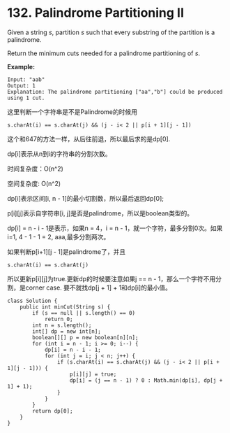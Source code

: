 # 132. Palindrome Partitioning II

Given a string _s_, partition _s_ such that every substring of the partition is a palindrome.

Return the minimum cuts needed for a palindrome partitioning of _s_.

**Example:**

```text
Input: "aab"
Output: 1
Explanation: The palindrome partitioning ["aa","b"] could be produced using 1 cut.
```

这里判断一个字符串是不是Palindrome的时候用

```text
s.charAt(i) == s.charAt(j) && (j - i< 2 || p[i + 1][j - 1])
```

这个和647的方法一样，从后往前退，所以最后求的是dp\[0\].

dp\[i\]表示从n到i的字符串的分割次数。

时间复杂度：O\(n^2\)

空间复杂度: O\(n^2\)

dp\[i\]表示区间\[i, n - 1\]的最小切割数，所以最后返回dp\[0\];

p\[i\]\[j\]表示自字符串\[i, j\]是否是palindrome，所以是boolean类型的。

dp\[i\] = n - i - 1是表示，如果n = 4，i = n - 1，就一个字符，最多分割0次。如果i=1, 4 - 1 - 1 = 2,  aaa,最多分割两次。

如果判断p\[i+1\]\[j - 1\]是palindrome了，并且

```text
s.charAt(i) == s.charAt(j)
```

所以更新p\[i\]\[j\]为true.更新dp的时候要注意如果j == n - 1，那么一个字符不用分割，是corner case. 要不就找dp\[j + 1\] + 1和dp\[i\]的最小值。

```text
class Solution {
    public int minCut(String s) {
        if (s == null || s.length() == 0)
            return 0;
        int n = s.length();
        int[] dp = new int[n];
        boolean[][] p = new boolean[n][n];
        for (int i = n - 1; i >= 0; i--) {
            dp[i] = n - i - 1;
            for (int j = i; j < n; j++) {
                if (s.charAt(i) == s.charAt(j) && (j - i< 2 || p[i + 1][j - 1])) {
                    p[i][j] = true;
                    dp[i] = (j == n - 1) ? 0 : Math.min(dp[i], dp[j + 1] + 1);
                }
            }
        }
        return dp[0];
    }
}
```

